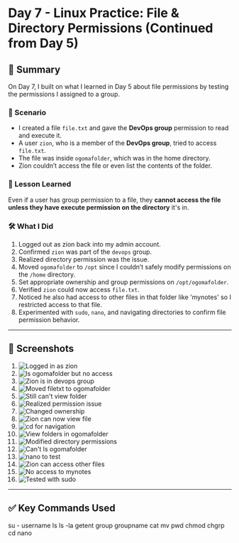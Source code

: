 # Day 7 - Linux Practice: File & Directory Permissions (Continued from Day 5)

## 📝 Summary

On Day 7, I built on what I learned in Day 5 about file permissions by testing the permissions I assigned to a group.

### 🔧 Scenario

- I created a file `file.txt` and gave the **DevOps group** permission to read and execute it.
- A user `zion`, who is a member of the **DevOps group**, tried to access `file.txt`.
- The file was inside `ogomafolder`, which was in the home directory.
- Zion couldn’t access the file or even list the contents of the folder.

### 🧠 Lesson Learned

Even if a user has group permission to a file, they **cannot access the file unless they have execute permission on the directory** it's in.

### 🛠️ What I Did

1. Logged out as zion back into my admin account.
2. Confirmed `zion` was part of the `devops` group.
3. Realized directory permission was the issue.
4. Moved `ogomafolder` to `/opt` since I couldn’t safely modify permissions on the `/home` directory.
5. Set appropriate ownership and group permissions on `/opt/ogomafolder`.
6. Verified `zion` could now access `file.txt`.
7. Noticed he also had access to other files in that folder like 'mynotes' so I restricted access to that file.
8. Experimented with `sudo`, `nano`, and navigating directories to confirm file permission behavior.

---

## 📸 Screenshots


1. ![Logged in as zion](your-repo-path/1-logged-in-as-zion.png)
2. ![ls ogomafolder but no access](your-repo-path/2-ls-ogomafolder-but-no-access.png)
3. ![Zion is in devops group](your-repo-path/3-zion-in-devops-group.png)
4. ![Moved filetxt to ogomafolder](your-repo-path/4-logged-out-and-moved.png)
5. ![Still can't view folder](your-repo-path/5-cant-view-folder.png)
6. ![Realized permission issue](your-repo-path/6-realized-permission-issue.png)
7. ![Changed ownership](your-repo-path/7-changed-ownership.png)
8. ![Zion can now view file](your-repo-path/8-logged-in-can-view.png)
9. ![cd for navigation](your-repo-path/9-cd-for-navigation.png)
10. ![View folders in ogomafolder](your-repo-path/10-realized-folder-visible.png)
11. ![Modified directory permissions](your-repo-path/11-modified-permissions.png)
12. ![Can't ls ogomafolder](your-repo-path/12-cant-ls-ogomafolder.png)
13. ![nano to test](your-repo-path/13-nano-test.png)
14. ![Zion can access other files](your-repo-path/14-access-other-files.png)
15. ![No access to mynotes](your-repo-path/15-no-access-to-mynotes.png)
16. ![Tested with sudo](your-repo-path/16-tested-with-sudo.png)

---

## ✅ Key Commands Used

su - username
ls
ls -la
getent group groupname
cat
mv
pwd
chmod
chgrp
cd
nano


